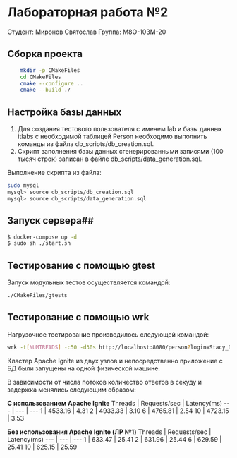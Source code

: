 # Лабораторная работа №2 #
Студент: Миронов Святослав
Группа: М8О-103М-20


## Сборка проекта ##
```bash
    mkdir -p CMakeFiles 
    cd CMakeFiles
    cmake --configure ..
    cmake --build ./
```

## Настройка базы данных ##

1. Для создания тестового пользователя с именем lab и базы данных itlabs с необходимой таблицей Person необходимо выполнить команды из файла db_scripts/db_creation.sql.
2. Скрипт заполнения базы данных сгенерированными записями (100 тысяч строк) записан в файле db_scripts/data_generation.sql.

Выполнение скрипта из файла:

```bash
sudo mysql
mysql> source db_scripts/db_creation.sql
mysql> source db_scripts/data_generation.sql
```

## Запуск сервера##

```bash
$ docker-compose up -d
$ sudo sh ./start.sh
```


## Тестирование с помощью gtest ##

Запуск модульных тестов осуществляется командой:

```bash
./CMakeFiles/gtests
```

## Тестирование с помощью wrk ##

Нагрузочное тестирование производилось следующей командой:

```bash
wrk -t[NUMTREADS] -c50 -d30s http://localhost:8080/person?login=Stacy_Durrant1977368307@nimogy.biz
```

Кластер Apache Ignite из двух узлов и непосредственно приложение с БД были запущены на одной физической машине.  

В зависимости от числа потоков количество ответов в секуду и задержка менялись следующим образом:

**С использованием Apache Ignite**
Threads | Requests/sec  | Latency(ms)
---     | ---           | ---
1       | 4533.16       | 4.31
2       | 4933.33       | 3.10
6       | 4765.81       | 2.54
10      | 4723.15       | 3.53

**Без использования Apache Ignite (ЛР №1)**
Threads | Requests/sec | Latency(ms)
---     | ---          | ---
1       | 633.47       | 25.41
2       | 631.96       | 25.44
6       | 629.59       | 25.41
10      | 625.15       | 25.59
